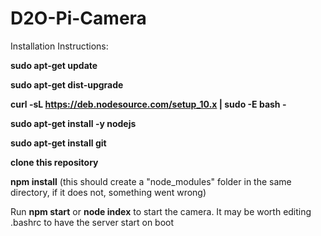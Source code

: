 # D2O-Pi-Camera

Installation Instructions:

**sudo apt-get update**

**sudo apt-get dist-upgrade**

**curl -sL https://deb.nodesource.com/setup_10.x | sudo -E bash -**

**sudo apt-get install -y nodejs**

**sudo apt-get install git**

**clone this repository**

**npm install** (this should create a "node_modules" folder in the same directory, if it does not, something went wrong)

Run **npm start** or **node index** to start the camera. It may be worth editing .bashrc to have the server start on boot
